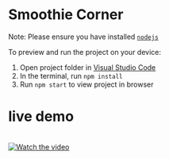 # Smoothie Corner

  Note: Please ensure you have installed <code><a href="https://nodejs.org/en/download/">nodejs</a></code>

  To preview and run the project on your device:
  1) Open project folder in <a href="https://code.visualstudio.com/download">Visual Studio Code</a>
  2) In the terminal, run `npm install`
  3) Run `npm start` to view project in browser
     
# live demo 
<br> [![Watch the video](https://i9.ytimg.com/vi_webp/kU_Ahu7UgT8/mqdefault.webp?v=66d70504&sqp=CMyJ3LYG&rs=AOn4CLAn20fMtOis0xxu9-Y1FNp8Q3TTZA)](https://youtu.be/kU_Ahu7UgT8)

